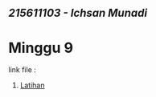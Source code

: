 ## _215611103 - Ichsan Munadi_

# Minggu 9

link file :
1. [Latihan](https://github.com/papiyot/tekn-cloud-computing/blob/master/minggu-09/latihan.md)

